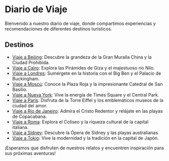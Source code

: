 # Diario de Viaje

Bienvenido a nuestro diario de viaje, donde compartimos experiencias y recomendaciones de diferentes destinos turísticos.

## Destinos

- [Viaje a Beijing](README.md#beijing): Descubre la grandeza de la Gran Muralla China y la Ciudad Prohibida.
- [Viaje a Cairo](README.md#cairo): Explora las Pirámides de Giza y el majestuoso río Nilo.
- [Viaje a Londres](README.md#londres): Sumérgete en la historia con el Big Ben y el Palacio de Buckingham.
- [Viaje a Moscú](README.md#moscu): Conoce la Plaza Roja y la impresionante Catedral de San Basilio.
- [Viaje a Nueva York](README.md#nueva-york): Vive la energía de Times Square y el Central Park.
- [Viaje a París](README.md#paris): Disfruta de la Torre Eiffel y los emblemáticos museos de la ciudad del amor.
- [Viaje a Río de Janeiro](README.md#rio): Admira el Cristo Redentor y relájate en las playas de Copacabana.
- [Viaje a Roma](README.md#roma): Explora el Coliseo y la riqueza cultural de la capital italiana.
- [Viaje a Sídney](README.md#sydney): Descubre la Ópera de Sídney y las playas australianas.
- [Viaje a Tokio](README.md#tokyo): Vive la modernidad y la tradición en la capital de Japón.

¡Esperamos que disfruten de nuestros relatos y encuentren inspiración para sus próximas aventuras!

